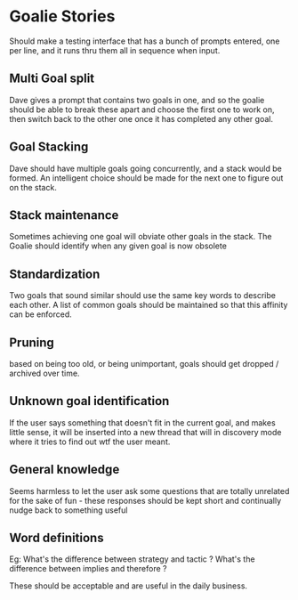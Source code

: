# Goalie Stories

Should make a testing interface that has a bunch of prompts entered, one per
line, and it runs thru them all in sequence when input.

## Multi Goal split

Dave gives a prompt that contains two goals in one, and so the goalie should be
able to break these apart and choose the first one to work on, then switch back
to the other one once it has completed any other goal.

## Goal Stacking

Dave should have multiple goals going concurrently, and a stack would be formed.
An intelligent choice should be made for the next one to figure out on the
stack.

## Stack maintenance

Sometimes achieving one goal will obviate other goals in the stack. The Goalie
should identify when any given goal is now obsolete

## Standardization

Two goals that sound similar should use the same key words to describe each
other. A list of common goals should be maintained so that this affinity can be
enforced.

## Pruning

based on being too old, or being unimportant, goals should get dropped /
archived over time.

## Unknown goal identification

If the user says something that doesn't fit in the current goal, and makes
little sense, it will be inserted into a new thread that will in discovery mode
where it tries to find out wtf the user meant.

## General knowledge

Seems harmless to let the user ask some questions that are totally unrelated for
the sake of fun - these responses should be kept short and continually nudge
back to something useful

## Word definitions

Eg: What's the difference between strategy and tactic ? What's the difference
between implies and therefore ?

These should be acceptable and are useful in the daily business.
